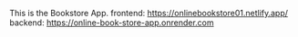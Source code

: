 This is the Bookstore App.
frontend: https://onlinebookstore01.netlify.app/
backend: https://online-book-store-app.onrender.com